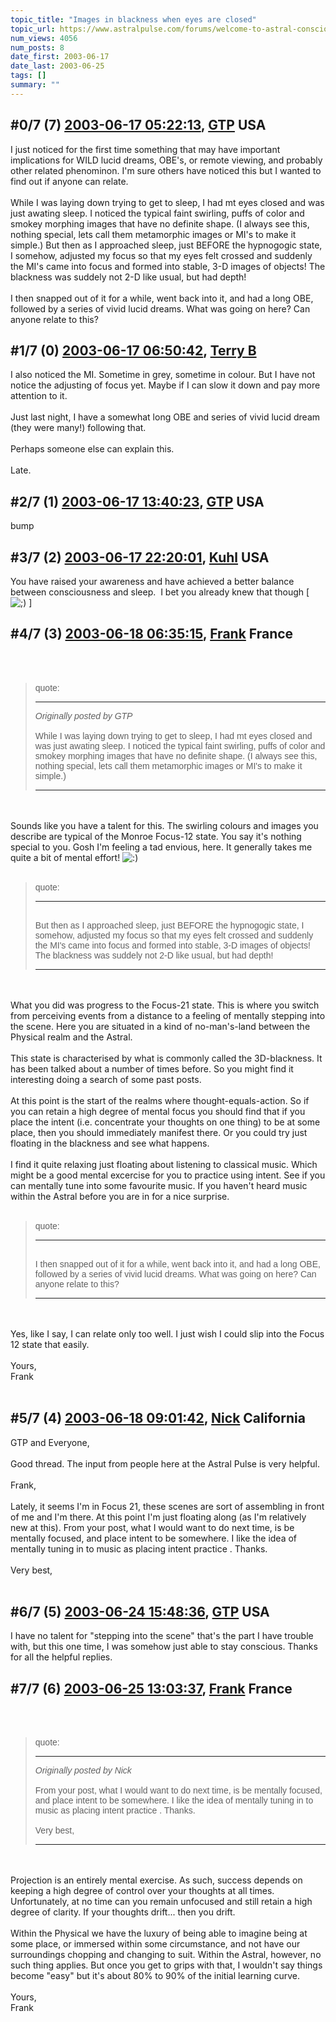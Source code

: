 ```yaml
---
topic_title: "Images in blackness when eyes are closed"
topic_url: https://www.astralpulse.com/forums/welcome-to-astral-consciousness!/images-in-blackness-when-eyes-are-closed
num_views: 4056
num_posts: 8
date_first: 2003-06-17
date_last: 2003-06-25
tags: []
summary: ""
---
```


## \#0/7 (7) [2003-06-17 05:22:13](https://www.astralpulse.com/forums/index.php?msg=120764), [GTP](https://www.astralpulse.com/forums/profile/?u=2456) USA ##
<section>
I just noticed for the first time something that may have important implications for WILD lucid dreams, OBE's, or remote viewing, and probably other related phenominon. I'm sure others have noticed this but I wanted to find out if anyone can relate.
<br>
<br>
While I was laying down trying to get to sleep, I had mt eyes closed and was just awating sleep. I noticed the typical faint swirling, puffs of color and smokey morphing images that have no definite shape. (I always see this, nothing special, lets call them metamorphic images or MI's to make it simple.) But then as I approached sleep, just BEFORE the hypnogogic state, I somehow, adjusted my focus so that my eyes felt crossed and suddenly the MI's came into focus and formed into stable, 3-D images of objects! The blackness was suddely not 2-D like usual, but had depth!
<br>
<br>
I then snapped out of it for a while, went back into it, and had a long OBE, followed by a series of vivid lucid dreams. What was going on here? Can anyone relate to this?
</section>

## \#1/7 (0) [2003-06-17 06:50:42](https://www.astralpulse.com/forums/index.php?msg=35070), [Terry B](https://www.astralpulse.com/forums/profile/?u=2199)  ##
<section>
I also noticed the MI. Sometime in grey, sometime in colour. But I have not notice the adjusting of focus yet. Maybe if I can slow it down and pay more attention to it.
<br>
<br>
Just last night, I have a somewhat long OBE and series of vivid lucid dream (they were many!) following that.
<br>
<br>
Perhaps someone else can explain this.
<br>
<br>
Late.
</section>

## \#2/7 (1) [2003-06-17 13:40:23](https://www.astralpulse.com/forums/index.php?msg=35122), [GTP](https://www.astralpulse.com/forums/profile/?u=2456) USA ##
<section>
bump
</section>

## \#3/7 (2) [2003-06-17 22:20:01](https://www.astralpulse.com/forums/index.php?msg=35187), [Kuhl](https://www.astralpulse.com/forums/profile/?u=2459) USA ##
<section>
You have raised your awareness and have achieved a better balance between consciousness and sleep.  I bet you already knew that though [
<img alt=";)" class="smiley" src="https://www.astralpulse.com/forums/Smileys/fugue/wink.png" title="Wink"/>
]
</section>

## \#4/7 (3) [2003-06-18 06:35:15](https://www.astralpulse.com/forums/index.php?msg=35215), [Frank](https://www.astralpulse.com/forums/profile/?u=359) France ##
<section>
<br>
<br>
<blockquote id='"quote"'>
 <font face='"Arial"' id='"quote"' size='"1"'>
  quote:
  <hr height='"1"' id='"quote"' noshade=""/>
  <i>
   Originally posted by GTP
  </i>
  <br>
  <br>
  While I was laying down trying to get to sleep, I had mt eyes closed and was just awating sleep. I noticed the typical faint swirling, puffs of color and smokey morphing images that have no definite shape. (I always see this, nothing special, lets call them metamorphic images or MI's to make it simple.)
  <hr height='"1"' id='"quote"' noshade=""/>
 </font>
</blockquote>
<br>
<br>
Sounds like you have a talent for this. The swirling colours and images you describe are typical of the Monroe Focus-12 state. You say it's nothing special to you. Gosh I'm feeling a tad envious, here. It generally takes me quite a bit of mental effort!
<img alt=":)" class="smiley" src="https://www.astralpulse.com/forums/Smileys/fugue/smiley.png" title="Smiley"/>
<br>
<br>
<blockquote id='"quote"'>
 <font face='"Arial"' id='"quote"' size='"1"'>
  quote:
  <hr height='"1"' id='"quote"' noshade=""/>
  <br>
  But then as I approached sleep, just BEFORE the hypnogogic state, I somehow, adjusted my focus so that my eyes felt crossed and suddenly the MI's came into focus and formed into stable, 3-D images of objects! The blackness was suddely not 2-D like usual, but had depth!
  <br>
  <hr height='"1"' id='"quote"' noshade=""/>
 </font>
</blockquote>
<br>
<br>
What you did was progress to the Focus-21 state. This is where you switch from perceiving events from a distance to a feeling of mentally stepping into the scene. Here you are situated in a kind of no-man's-land between the Physical realm and the Astral.
<br>
<br>
This state is characterised by what is commonly called the 3D-blackness. It has been talked about a number of times before. So you might find it interesting doing a search of some past posts.
<br>
<br>
At this point is the start of the realms where thought-equals-action. So if you can retain a high degree of mental focus you should find that if you place the intent (i.e. concentrate your thoughts on one thing) to be at some place, then you should immediately manifest there. Or you could try just floating in the blackness and see what happens.
<br>
<br>
I find it quite relaxing just floating about listening to classical music. Which might be a good mental excercise for you to practice using intent. See if you can mentally tune into some favourite music. If you haven't heard music within the Astral before you are in for a nice surprise.
<br>
<br>
<blockquote id='"quote"'>
 <font face='"Arial"' id='"quote"' size='"1"'>
  quote:
  <hr height='"1"' id='"quote"' noshade=""/>
  <br>
  I then snapped out of it for a while, went back into it, and had a long OBE, followed by a series of vivid lucid dreams. What was going on here? Can anyone relate to this?
  <br>
  <hr height='"1"' id='"quote"' noshade=""/>
 </font>
</blockquote>
<br>
<br>
Yes, like I say, I can relate only too well. I just wish I could slip into the Focus 12 state that easily.
<br>
<br>
Yours,
<br>
Frank
<br>
<br>
</section>

## \#5/7 (4) [2003-06-18 09:01:42](https://www.astralpulse.com/forums/index.php?msg=35227), [Nick](https://www.astralpulse.com/forums/profile/?u=2080) California ##
<section>
GTP and Everyone,
<br>
<br>
Good thread. The input from people here at the Astral Pulse is very helpful.
<br>
<br>
Frank,
<br>
<br>
Lately, it seems I'm in Focus 21, these scenes are sort of assembling in front of me and I'm there. At this point I'm just floating along (as I'm relatively new at this). From your post, what I would want to do next time, is be mentally focused, and place intent to be somewhere. I like the idea of mentally tuning in to music as placing intent practice . Thanks.
<br>
<br>
Very best,
<br>
<br>
</section>

## \#6/7 (5) [2003-06-24 15:48:36](https://www.astralpulse.com/forums/index.php?msg=36243), [GTP](https://www.astralpulse.com/forums/profile/?u=2456) USA ##
<section>
I have no talent for "stepping into the scene" that's the part I have trouble with, but this one time, I was somehow just able to stay conscious. Thanks for all the helpful replies.
</section>

## \#7/7 (6) [2003-06-25 13:03:37](https://www.astralpulse.com/forums/index.php?msg=36357), [Frank](https://www.astralpulse.com/forums/profile/?u=359) France ##
<section>
<br>
<br>
<blockquote id='"quote"'>
 <font face='"Arial"' id='"quote"' size='"1"'>
  quote:
  <hr height='"1"' id='"quote"' noshade=""/>
  <i>
   Originally posted by Nick
  </i>
  <br>
  <br>
  From your post, what I would want to do next time, is be mentally focused, and place intent to be somewhere. I like the idea of mentally tuning in to music as placing intent practice . Thanks.
  <br>
  <br>
  Very best,
  <br>
  <hr height='"1"' id='"quote"' noshade=""/>
 </font>
</blockquote>
<br>
<br>
Projection is an entirely mental exercise. As such, success depends on keeping a high degree of control over your thoughts at all times. Unfortunately, at no time can you remain unfocused and still retain a high degree of clarity. If your thoughts drift... then you drift.
<br>
<br>
Within the Physical we have the luxury of being able to imagine being at some place, or immersed within some circumstance, and not have our surroundings chopping and changing to suit. Within the Astral, however, no such thing applies. But once you get to grips with that, I wouldn't say things become "easy" but it's about 80% to 90% of the initial learning curve.
<br>
<br>
Yours,
<br>
Frank
<br>
<br>
<br>
</section>